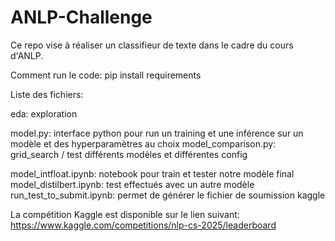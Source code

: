 # ANLP-Challenge

Ce repo vise à réaliser un classifieur de texte dans le cadre du cours d'ANLP.

Comment run le code:
pip install requirements

Liste des fichiers:

eda: exploration

model.py: interface python pour run un training et une inférence sur un modèle et des hyperparamètres au choix
model_comparison.py: grid_search / test différents modèles et différentes config 

model_intfloat.ipynb: notebook pour train et tester notre modèle final
model_distilbert.ipynb: test effectués avec un autre modèle
run_test_to_submit.ipynb: permet de générer le fichier de soumission kaggle 


La compétition Kaggle est disponible sur le lien suivant: https://www.kaggle.com/competitions/nlp-cs-2025/leaderboard 
